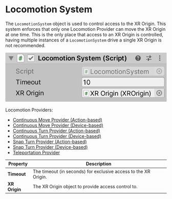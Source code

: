 # Locomotion System

The `LocomotionSystem` object is used to control access to the XR Origin. This system enforces that only one Locomotion Provider can move the XR Origin at one time. This is the only place that access to an XR Origin is controlled, having multiple instances of a `LocomotionSystem` drive a single XR Origin is not recommended.

![LocomotionSystem component](images/locomotion-system.png)

Locomotion Providers:
- [Continuous Move Provider (Action-based)](continuous-move-provider-action-based.md)
- [Continuous Move Provider (Device-based)](continuous-move-provider-device-based.md)
- [Continuous Turn Provider (Action-based)](continuous-turn-provider-action-based.md)
- [Continuous Turn Provider (Device-based)](continuous-turn-provider-device-based.md)
- [Snap Turn Provider (Action-based)](snap-turn-provider-action-based.md)
- [Snap Turn Provider (Device-based)](snap-turn-provider-device-based.md)
- [Teleportation Provider](teleportation-provider.md)

| **Property** | **Description** |
|---|---|
| **Timeout** | The timeout (in seconds) for exclusive access to the XR Origin. |
| **XR Origin** | The XR Origin object to provide access control to. |